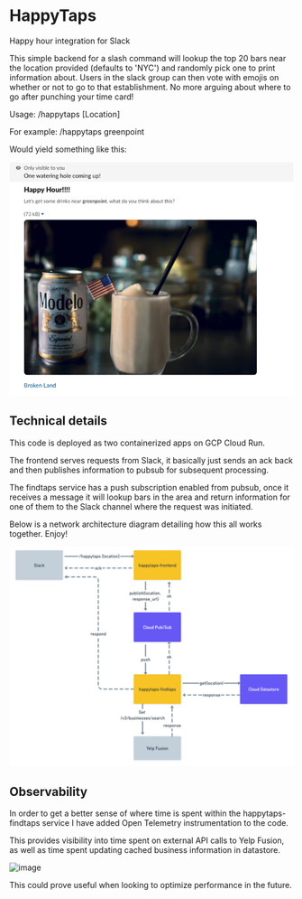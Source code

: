 # HappyTaps
Happy hour integration for Slack

This simple backend for a slash command will lookup the top 20 bars near the location provided (defaults to 'NYC') and randomly pick one to print information about.  Users in the slack group can then vote with emojis on whether or not to go to that establishment.  No more arguing about where to go after punching your time card!

Usage:
/happytaps [Location]

For example:
/happytaps greenpoint

Would yield something like this:

![screenshot](https://github.com/irishroryc/HappyTaps/blob/master/happytaps_screenshot.png?raw=true)

## Technical details

This code is deployed as two containerized apps on GCP Cloud Run.

The frontend serves requests from Slack, it basically just sends an ack back and then publishes information to pubsub for subsequent processing.

The findtaps service has a push subscription enabled from pubsub, once it receives a message it will lookup bars in the area and return information for one of them to the Slack channel where the request was initiated.

Below is a network architecture diagram detailing how this all works together.  Enjoy!

![network diagram](https://github.com/irishroryc/HappyTaps/blob/master/happytaps_architecture.png?raw=true)

## Observability

In order to get a better sense of where time is spent within the happytaps-findtaps service I have added Open Telemetry instrumentation to the code.

This provides visibility into time spent on external API calls to Yelp Fusion, as well as time spent updating cached business information in datastore.

![image](https://user-images.githubusercontent.com/20443817/170841740-f89c3a71-2040-4fb9-adde-3d5d89c62e84.png)

This could prove useful when looking to optimize performance in the future.
